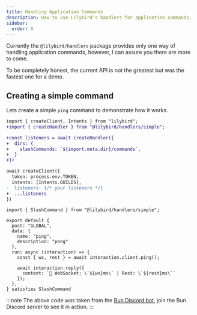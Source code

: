 ```yaml
---
title: Handling Application Commands
description: How to use Lilybird's handlers for application commands.
sidebar:
  order: 0
---
```


Currently the `@lilybird/handlers` package provides only one way of handling application commands, however, I can assure you there are more to come.

To be completely honest, the current API is not the greatest but was the fastest one for a demo.

## Creating a simple command

Lets create a simple `ping` command to demonstrate how it works.

```diff lang="ts" title="index.ts"
import { createClient, Intents } from "lilybird";
+import { createHandler } from "@lilybird/handlers/simple";

+const listeners = await createHandler({
+  dirs: {
+    slashCommands: `${import.meta.dir}/commands`,
+  }
+})

await createClient({
  token: process.env.TOKEN,
  intents: [Intents.GUILDS],
-  listeners: {/* your listeners */}
+  ...listeners
})
```

```tsx title="commands/ping.tsx"
import { SlashCommand } from "@lilybird/handlers/simple";

export default {
  post: "GLOBAL",
  data: {
    name: "ping",
    description: "pong"
  },
  run: async (interaction) => {
    const { ws, rest } = await interaction.client.ping();

    await interaction.reply({
      content: `🏓 WebSocket: \`${ws}ms\` | Rest: \`${rest}ms\``
    });
  },
} satisfies SlashCommand
```

:::note
The above code was taken from the [Bun Discord bot](https://github.com/xHyroM/bun-discord-bot), join the Bun Discord server to see it in action.
:::